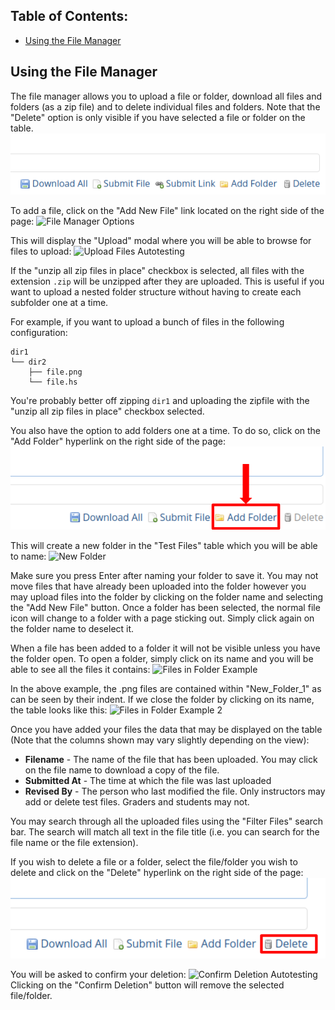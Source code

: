 ## Table of Contents:

- [Using the File Manager](#using-the-file-manager)


## Using the File Manager

The file manager allows you to upload a file or folder, download all files and folders (as a zip file) and to delete individual files and folders. Note that the "Delete" option is only visible if you have selected a file or folder on the table.
![File Manager Options](images/file-manager-options.png)

To add a file, click on the "Add New File" link located on the right side of the page:
![File Manager Options](images/file-manager-add-new-file.png)

This will display the "Upload" modal where you will be able to browse for files to upload:
![Upload Files Autotesting](images/file-manager-upload-modal.png)

If the "unzip all zip files in place" checkbox is selected, all files with the extension `.zip` will be unzipped after they are uploaded. This is useful if you want to upload a nested folder structure without having to create each subfolder one at a time.

For example, if you want to upload a bunch of files in the following configuration:

```
dir1
└── dir2
    ├── file.png
    └── file.hs
```

You're probably better off zipping `dir1` and uploading the zipfile with the "unzip all zip files in place" checkbox selected.

You also have the option to add folders one at a time. To do so, click on the "Add Folder" hyperlink on the right side of the page:  ![Add Folder](images/file-manager-add-new-folder.png)

This will create a new folder in the "Test Files" table which you will be able to name:
![New Folder](images/file-manager-rename-folder.png)

Make sure you press Enter after naming your folder to save it. You may not move files that have already been uploaded into the folder however you may upload files into the folder by clicking on the folder name and selecting the "Add New File" button. Once a folder has been selected, the normal file icon will change to a folder with a page sticking out. Simply click again on the folder name to deselect it.

When a file has been added to a folder it will not be visible unless you have the folder open. To open a folder, simply click on its name and you will be able to see all the files it contains:
![Files in Folder Example](images/file-manager-open-folder.png)

In the above example, the .png files are contained within "New_Folder_1" as can be seen by their indent. If we close the folder by clicking on its name, the table looks like this:
![Files in Folder Example 2](images/file-manager-closed-folder.png)

Once you have added your files the data that may be displayed on the table (Note that the columns shown may vary slightly depending on the view):

 - **Filename** - The name of the file that has been uploaded. You may click on the file name to download a copy of the file.
 - **Submitted At** - The time at which the file was last uploaded
 - **Revised By** - The person who last modified the file. Only instructors may add or delete test files. Graders and students may not.

You may search through all the uploaded files using the "Filter Files" search bar. The search will match all text in the file title (i.e. you can search for the file name or the file extension).

If you wish to delete a file or a folder, select the file/folder you wish to delete and click on the "Delete" hyperlink on the right side of the page:
![Delete](images/file-manager-delete.png)

You will be asked to confirm your deletion:
![Confirm Deletion Autotesting](images/file-manager-confirm-delete.png)
Clicking on the "Confirm Deletion" button will remove the selected file/folder.
